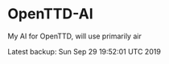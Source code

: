 # OpenTTD-AI
My AI for OpenTTD, will use primarily air

Latest backup: Sun Sep 29 19:52:01 UTC 2019
